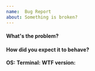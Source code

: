 ```yaml
---
name:  Bug Report
about: Something is broken?
---
```


#### What's the problem?


#### How did you expect it to behave?


**OS:** 
**Terminal:**
**WTF version:** 

